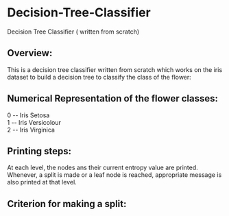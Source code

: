 # Decision-Tree-Classifier
Decision Tree Classifier ( written from scratch)


## Overview:

This is a decision tree classifier written from scratch which works on the iris <br>
dataset to build a decision tree to classify the class of the flower:

## Numerical Representation of the flower classes:

0 -- Iris Setosa <br>
1 -- Iris Versicolour <br>
2 -- Iris Virginica <br>

## Printing steps:
At each level, the nodes ans their current entropy value are printed. <br>
Whenever, a split is made or a leaf node is reached, appropriate message is also printed at that level.

## Criterion for making a split:



